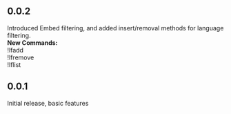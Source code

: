 ## 0.0.2
Introduced Embed filtering, and added insert/removal methods for language filtering.  
**New Commands:**  
!lfadd  
!lfremove  
!lflist  


## 0.0.1
Initial release, basic features
